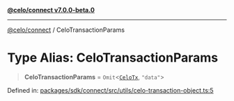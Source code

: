 [**@celo/connect v7.0.0-beta.0**](../README.md)

***

[@celo/connect](../globals.md) / CeloTransactionParams

# Type Alias: CeloTransactionParams

> **CeloTransactionParams** = `Omit`\<[`CeloTx`](CeloTx.md), `"data"`\>

Defined in: [packages/sdk/connect/src/utils/celo-transaction-object.ts:5](https://github.com/celo-org/developer-tooling/blob/master/packages/sdk/connect/src/utils/celo-transaction-object.ts#L5)
